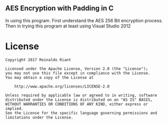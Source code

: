 ## AES Encryption with Padding in C

In using this program. First understand the AES 256 Bit encryption process. Then in trying this program at least using Visual Studio 2012

# License

    Copyright 2017 Reinaldo Riant

    Licensed under the Apache License, Version 2.0 (the "License");
    you may not use this file except in compliance with the License.
    You may obtain a copy of the License at

        http://www.apache.org/licenses/LICENSE-2.0

    Unless required by applicable law or agreed to in writing, software
    distributed under the License is distributed on an "AS IS" BASIS,
    WITHOUT WARRANTIES OR CONDITIONS OF ANY KIND, either express or implied.
    See the License for the specific language governing permissions and
    limitations under the License.

